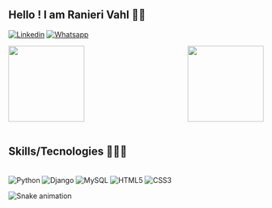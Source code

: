 ## Hello ! I am Ranieri Vahl 👋🏼

[![Linkedin](https://img.shields.io/badge/LinkedIn-0077B5?style=for-the-badge&logo=linkedin&logoColor=white)](https://www.linkedin.com/in/ranieri-vahl/)
[![Whatsapp](https://img.shields.io/badge/WhatsApp-25D366?style=for-the-badge&logo=whatsapp&logoColor=white)](https://wa.me/5548991351012)


<div>
  
  <img  height="150em" src="https://github-readme-stats.vercel.app/api?username=Ranieri-Vahl&show_icons=true&theme=great-gatsby&include_all_commits=true&count_private=true"/>
  <img align="right" height="150em" src="https://github-readme-stats.vercel.app/api/top-langs/?username=Ranieri-Vahl&layout=compact&langs_count=16&theme=great-gatsby"/>
</div>
<br>

## Skills/Tecnologies 🧑🏻‍💻
<div >
  <div style= "display: block"><br/>
    <img align="center" alt="Python" src="https://img.shields.io/badge/Python-14354C?style=for-the-badge&logo=python&logoColor=white"/>
     <img align="center" alt="Django" src="https://img.shields.io/badge/Django-092E20?style=for-the-badge&logo=django&logoColor=white"/>
     <img align="center" alt="MySQL" src="https://img.shields.io/badge/MySQL-00000F?style=for-the-badge&logo=mysql&logoColor=white"/>
     <img align="center" alt="HTML5"src="https://img.shields.io/badge/HTML5-E34F26?style=for-the-badge&logo=html5&logoColor=white"/>
     <img align="center" alt="CSS3" src="https://img.shields.io/badge/CSS3-1572B6?style=for-the-badge&logo=css3&logoColor=white"/>
  </div>
</div>

![Snake animation](https://github.com/Ranieri-Vahl/Ranieri-Vahl/blob/output/github-contribution-grid-snake.svg)
